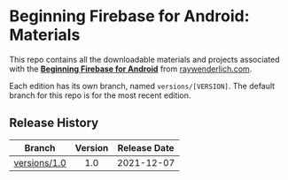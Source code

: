 # Beginning Firebase for Android: Materials

This repo contains all the downloadable materials and projects associated with the **[Beginning Firebase for Android](https://www.raywenderlich.com/22246944-cloud-firestore-on-android-getting-started)** from [raywenderlich.com](https://www.raywenderlich.com).

Each edition has its own branch, named `versions/[VERSION]`. The default branch for this repo is for the most recent edition.

## Release History

| Branch                                                                                  | Version | Release Date |
| --------------------------------------------------------------------------------------- |:-------:|:------------:|
| [versions/1.0](https://github.com/raywenderlich/video-bfba-materials/tree/versions/1.0) | 1.0     | 2021-12-07   |
